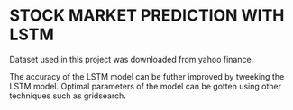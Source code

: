 # STOCK MARKET PREDICTION WITH LSTM  

Dataset used in this project was downloaded from yahoo finance.

The accuracy of the LSTM model can be futher improved by tweeking
the LSTM model. Optimal parameters of the model can be gotten using
other techniques such as gridsearch.